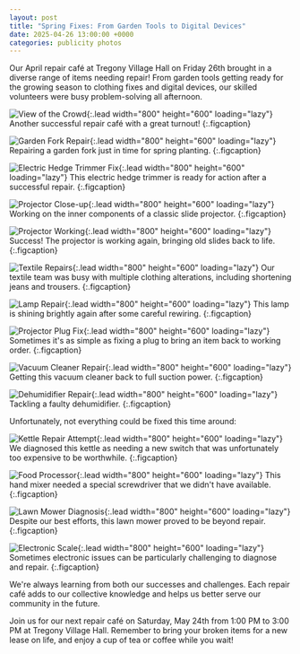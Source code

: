 ```yaml
---
layout: post
title: "Spring Fixes: From Garden Tools to Digital Devices"
date: 2025-04-26 13:00:00 +0000
categories: publicity photos
---
```


Our April repair café at Tregony Village Hall on Friday 26th brought in a diverse range of items needing repair! From garden tools getting ready for the growing season to clothing fixes and digital devices, our skilled volunteers were busy problem-solving all afternoon.

![View of the Crowd](/assets/aprilAgain/viewOfTheCrowd.jpeg){:.lead width="800" height="600" loading="lazy"}
Another successful repair café with a great turnout!
{:.figcaption}

![Garden Fork Repair](/assets/aprilAgain/fixingAForkHandle.jpeg){:.lead width="800" height="600" loading="lazy"}
Repairing a garden fork just in time for spring planting.
{:.figcaption}

![Electric Hedge Trimmer Fix](/assets/aprilAgain/fixingAnElectricHedgeTrimmer.jpeg){:.lead width="800" height="600" loading="lazy"}
This electric hedge trimmer is ready for action after a successful repair.
{:.figcaption}

![Projector Close-up](/assets/aprilAgain/closeUpOfProjector.jpeg){:.lead width="800" height="600" loading="lazy"}
Working on the inner components of a classic slide projector.
{:.figcaption}

![Projector Working](/assets/aprilAgain/projectorSuccessfullyProjecting.jpeg){:.lead width="800" height="600" loading="lazy"}
Success! The projector is working again, bringing old slides back to life.
{:.figcaption}

![Textile Repairs](/assets/aprilAgain/textileRepairs.JPG){:.lead width="800" height="600" loading="lazy"}
Our textile team was busy with multiple clothing alterations, including shortening jeans and trousers.
{:.figcaption}

![Lamp Repair](/assets/aprilAgain/fixingALamp.jpeg){:.lead width="800" height="600" loading="lazy"}
This lamp is shining brightly again after some careful rewiring.
{:.figcaption}

![Projector Plug Fix](/assets/aprilAgain/fixingThePlugOnAClassicSlideProjector.JPG){:.lead width="800" height="600" loading="lazy"}
Sometimes it's as simple as fixing a plug to bring an item back to working order.
{:.figcaption}

![Vacuum Cleaner Repair](/assets/aprilAgain/uprightVacuumCleanerRepair.jpeg){:.lead width="800" height="600" loading="lazy"}
Getting this vacuum cleaner back to full suction power.
{:.figcaption}

![Dehumidifier Repair](/assets/aprilAgain/fixingADehumidifier.JPG){:.lead width="800" height="600" loading="lazy"}
Tackling a faulty dehumidifier.
{:.figcaption}

Unfortunately, not everything could be fixed this time around:

![Kettle Repair Attempt](/assets/aprilAgain/kettleRepair.jpeg){:.lead width="800" height="600" loading="lazy"}
We diagnosed this kettle as needing a new switch that was unfortunately too expensive to be worthwhile.
{:.figcaption}

![Food Processor](/assets/aprilAgain/notFixedFoodProcessor.jpeg){:.lead width="800" height="600" loading="lazy"}
This hand mixer needed a special screwdriver that we didn't have available.
{:.figcaption}

![Lawn Mower Diagnosis](/assets/aprilAgain/notFixingALawnMower.jpeg){:.lead width="800" height="600" loading="lazy"}
Despite our best efforts, this lawn mower proved to be beyond repair.
{:.figcaption}

![Electronic Scale](/assets/aprilAgain/notFixingAnElectronicScale.jpeg){:.lead width="800" height="600" loading="lazy"}
Sometimes electronic issues can be particularly challenging to diagnose and repair.
{:.figcaption}

We're always learning from both our successes and challenges. Each repair café adds to our collective knowledge and helps us better serve our community in the future.

Join us for our next repair café on Saturday, May 24th from 1:00 PM to 3:00 PM at Tregony Village Hall. Remember to bring your broken items for a new lease on life, and enjoy a cup of tea or coffee while you wait!
